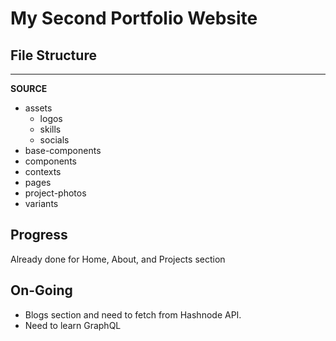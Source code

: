 # My Second Portfolio Website


## File Structure
------ 

**SOURCE**
 - assets
    - logos
    - skills
    - socials
 - base-components
 - components
 - contexts
 - pages
 - project-photos
 - variants

## Progress

Already done for Home, About, and Projects section

## On-Going

- Blogs section and need to fetch from Hashnode API.
- Need to learn GraphQL